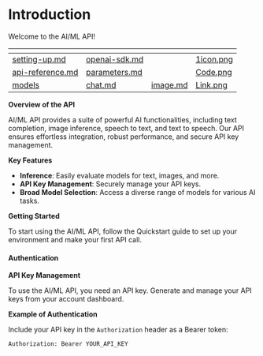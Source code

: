 # Introduction

Welcome to the AI/ML API!

<table data-view="cards"><thead><tr><th></th><th></th><th></th><th data-hidden data-card-cover data-type="files"></th></tr></thead><tbody><tr><td><a data-mention href="quickstart/setting-up.md">setting-up.md</a></td><td><a data-mention href="quickstart/openai-sdk.md">openai-sdk.md</a></td><td></td><td><a href=".gitbook/assets/1icon.png">1icon.png</a></td></tr><tr><td><a data-mention href="examples/api-reference.md">api-reference.md</a></td><td><a data-mention href="examples/parameters.md">parameters.md</a></td><td></td><td><a href=".gitbook/assets/Code.png">Code.png</a></td></tr><tr><td><a data-mention href="api-overview/models/">models</a></td><td><a data-mention href="api-overview/chat.md">chat.md</a></td><td><a data-mention href="api-overview/image.md">image.md</a></td><td><a href=".gitbook/assets/Link.png">Link.png</a></td></tr></tbody></table>

**Overview of the API**

AI/ML API provides a suite of powerful AI functionalities, including text completion, image inference, speech to text, and text to speech. Our API ensures effortless integration, robust performance, and secure API key management.

**Key Features**

* **Inference**: Easily evaluate models for text, images, and more.
* **API Key Management**: Securely manage your API keys.
* **Broad Model Selection**: Access a diverse range of models for various AI tasks.

**Getting Started**

To start using the AI/ML API, follow the Quickstart guide to set up your environment and make your first API call.

#### Authentication

**API Key Management**

To use the AI/ML API, you need an API key. Generate and manage your API keys from your account dashboard.

**Example of Authentication**

Include your API key in the `Authorization` header as a Bearer token:

```http
Authorization: Bearer YOUR_API_KEY
```
